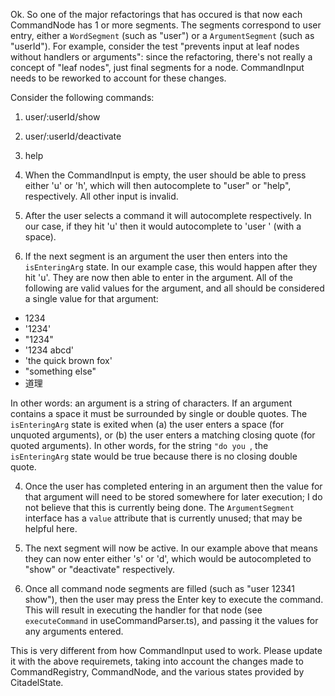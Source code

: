 Ok. So one of the major refactorings that has occured is that now each CommandNode has 1 or more segments. The segments correspond to user entry, either a `WordSegment` (such as "user") or a `ArgumentSegment` (such as "userId"). For example, consider the test "prevents input at leaf nodes without handlers or arguments": since the refactoring, there's not really a concept of "leaf nodes", just final segments for a node. CommandInput needs to be reworked to account for these changes.

Consider the following commands:
1. user/:userId/show
2. user/:userId/deactivate
3. help

1. When the CommandInput is empty, the user should be able to press either 'u' or 'h', which will then autocomplete to "user" or "help", respectively. All other input is invalid.
2. After the user selects a command it will autocomplete respectively. In our case, if they hit 'u' then it would autocomplete to 'user ' (with a space). 
3. If the next segment is an argument the user then enters into the `isEnteringArg` state. In our example case, this would happen after they hit 'u'. They are now then able to enter in the argument. All of the following are valid values for the argument, and all should be considered a single value for that argument:
- 1234
- '1234'
- "1234"
- '1234 abcd'
- 'the quick brown fox'
- "something else"
- 道理

In other words: an argument is a string of characters. If an argument contains a space it must be surrounded by single or double quotes. The `isEnteringArg` state is exited when (a) the user enters a space (for unquoted arguments), or (b) the user enters a matching closing quote (for quoted arguments). In other words, for the string `"do you `, the `isEnteringArg` state would be true because there is no closing double quote.

4. Once the user has completed entering in an argument then the value for that argument will need to be stored somewhere for later execution; I do not believe that this is currently being done. The `ArgumentSegment` interface has a `value` attribute that is currently unused; that may be helpful here.

5. The next segment will now be active. In our example above that means they can now enter either 's' or 'd', which would be autocompleted to "show" or "deactivate" respectively. 

6. Once all command node segments are filled (such as "user 12341 show"), then the user may press the Enter key to execute the command. This will result in executing the handler for that node (see `executeCommand` in useCommandParser.ts), and passing it the values for any arguments entered.

This is very different from how CommandInput used to work. Please update it with the above requiremets, taking into account the changes made to CommandRegistry, CommandNode, and the various states provided by CitadelState.
